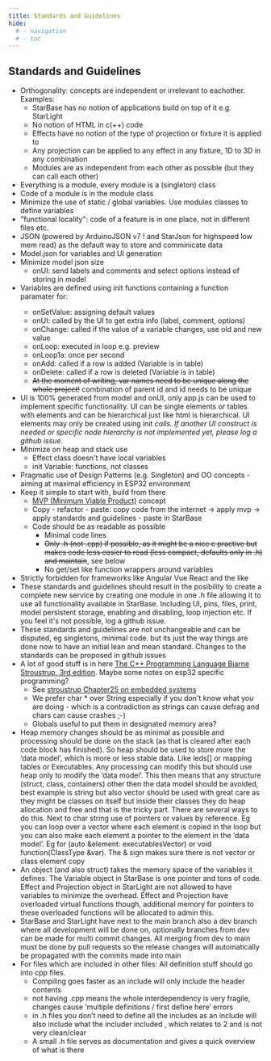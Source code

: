```yaml
---
title: Standards and Guidelines
hide:
  # - navigation
  # - toc
---
```


## Standards and Guidelines

* Orthogonality: concepts are independent or irrelevant to eachother. Examples:
    * StarBase has no notion of applications build on top of it e.g. StarLight
    * No notion of HTML in c(++) code
    * Effects have no notion of the type of projection or fixture it is applied to
    * Any projection can be applied to any effect in any fixture, 1D to 3D in any combination
    * Modules are as independent from each other as possible (but they can call each other)
* Everything is a module, every module is a (singleton) class
* Code of a module is in the module class
* Minimize the use of static / global variables. Use modules classes to define variables
* "functional locality": code of a feature is in one place, not in different files etc.
* JSON (powered by ArduinoJSON v7 ! and StarJson for highspeed low mem read) as the default way to store and comminicate data 
* Model.json for variables and UI generation
* Minimize model json size
    * onUI: send labels and comments and select options instead of storing in model
* Variables are defined using init<Type> functions containing a function paramater for:
    * onSetValue: assigning default values
    * onUI: called by the UI to get extra info (label, comment, options)
    * onChange: called if the value of a variable changes, use old and new value
    * onLoop: executed in loop e.g. preview
    * onLoop1a: once per second
    * onAdd: called if a row is added (Variable is in table)
    * onDelete: called if a row is deleted (Variable is in table)
    * ~~At the moment of writing, var names need to be unique along the whole project!~~ combination of parent id and id needs to be unique
* UI is 100% generated from model and onUI, only app.js can be used to implement specific functionality. UI can be single elements or tables with elements and can be hierarchical just like html is hierarchical. UI elements may only be created using init<Var> calls. If another UI construct is needed or specific node hierarchy is not implemented yet, please log a github issue.
* Minimize on heap and stack use
    * Effect class doesn't have local variables
    * init Variable: functions, not classes
* Pragmatic use of Design Patterns (e.g. Singleton) and OO concepts - aiming at maximal efficiency in ESP32 environment
* Keep it simple to start with, build from there
    * [MVP (Minimum Viable Product)](https://en.wikipedia.org/wiki/Minimum_viable_product) concept
    * Copy - refactor - paste: copy code from the internet -> apply mvp -> apply standards and guidelines - paste in StarBase
    * Code should be as readable as possible
        * Minimal code lines
        * ~~Only .h (not .cpp) if possible, as it might be a nice c practive but makes code less easier to read (less compact, defaults only in .h) and maintain~~, see below
        * No get/set like function wrappers around variables
* Strictly forbidden for frameworks like Angular Vue React and the like
* These standards and guidelines should result in the posibility to create a complete new service by creating one module in one .h file allowing it to use all functionality available in StarBase. Including UI, pins, files, print, model persistent storage, enabling and disabling, loop injection etc. If you feel it's not possible, log a github issue.
* These standards and guidelines are not unchangeable and can be disputed, eg singletons, minimal code. but its just the way things are done now to have an initial lean and mean standard. Changes to the standards can be proposed in github issues
* A lot of good stuff is in here [The C++ Programming Language Bjarne Stroustrup, 3rd edition](https://gist.github.com/victormwenda/6bb04802d65eaab11a724ac4b04dd9e6). Maybe some notes on esp32 specific programming?
    * See [stroustrup Chapter25 on embedded systems](https://www.stroustrup.com/PPPslides/25_embedded.ppt) 
    * We prefer char * over String especially if you don't know what you are doing - which is a contradiction as strings can cause defrag and chars can cause crashes ;-)
    * Globals useful to put them in designated memory area?
* Heap memory changes should be as minimal as possible and processing should be done on the stack (as that is cleared after each code block has finished). So heap should be used to store more the ‘data model’, which is more or less stable data. Like leds[] or mapping tables or Executables. Any processing can modify this but should use heap only to modify the ‘data model’. This then means that any structure (struct, class, containers) other then the data model should be avoided, best example is string but also vector should be used with great care as they might be classes on itself but inside their classes they do heap allocation and free and that is the tricky part. There are several ways to do this. Next to char string use of pointers or values by reference. Eg you can loop over a vector where each element is copied in the loop but you can also make each element a pointer to the element in the ‘data model’. Eg for (auto &element: executablesVector) or void function(ClassType &var). The & sign makes sure there is not vector or class element copy
*  An object (and also struct) takes the memory space of the variables it defines. The Variable object in StarBase is one pointer and tons of code. Effect and Projection object in StarLight are not allowed to have variables to minimize the overhead. Effect and Projection have overloaded virtual functions though, additional memory for pointers to these overloaded functions will be allocated to admin this.
* StarBase and StarLight have next to the main branch also a dev branch where all development will be done on, optionally branches from dev can be made for multi commit changes. All merging from dev to main must be done by pull requests so the release changes will automatically be propagated with the commits made into main
* For files which are included in other files: All definition stuff should go into cpp files.
    * Compiling goes faster as an include will only include the header contents
    * not having .cpp means the whole interdependency is very fragile, changes cause ‘multiple definitions / first define here’ errors
    * in .h files you don’t need to define all the includes as an include will also include what the includer included , which relates to 2 and is not very clean/clear
    * A small .h file serves as documentation and gives a quick overview of what is there
